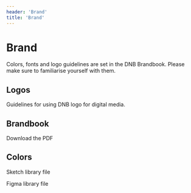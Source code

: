 ```yaml
---
header: 'Brand'
title: 'Brand'
---
```


# Brand

Colors, fonts and logo guidelines are set in the DNB Brandbook. Please make sure to familiarise yourself with them.

## Logos

Guidelines for using DNB logo for digital media.

## Brandbook

Download the PDF

## Colors

Sketch library file

Figma library file
